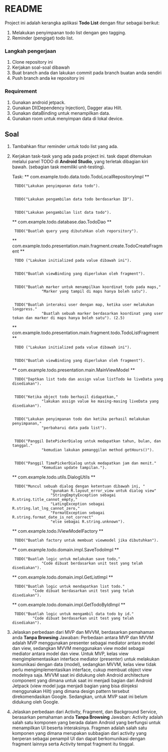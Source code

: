 # README #

Project ini adalah kerangka aplikasi **Todo List** dengan fitur sebagai berikut:


1. Melakukan penyimpanan todo list dengan geo tagging.
2. Reminder (pengigat) todo list.

### Langkah pengerjaan ###
1. Clone repository ini
2. Kerjakan soal-soal dibawah
3. Buat branch anda dan lakukan commit pada branch buatan anda sendiri
4. Push branch anda ke repository ini

### Requirement ###
1. Gunakan android jetpack.
2. Gunakan DI(Dependency Injection), Dagger atau Hilt.
3. Gunakan dataBinding untuk menampilkan data.
4. Gunakan room untuk menyimpan data di lokal device.

## Soal ##
1. Tambahkan fitur reminder untuk todo list yang ada.
2. Kerjakan task-task yang ada pada project ini. task dapat ditemukan melalui panel TODO di **Android Studio**,
    yang terletak dibagian kiri bawah. (sebagian task memiliki unit-testing).

    Task:
    ** com.example.todo.data.todo.TodoLocalRepositoryImpl **


        TODO("Lakukan penyimpanan data todo").


        TODO("Lakukan pengambilan data todo berdasarkan ID").


        TODO("Lakukan pengambilan list data todo").


    ** com.example.todo.database.dao.TodoDao **


        TODO("Buatlah query yang dibutuhkan oleh reporsitory").


    ** com.example.todo.presentation.main.fragment.create.TodoCreateFragment **


        TODO ("Lakukan initialized pada value dibawah ini").


        TODO("Buatlah viewBinding yang diperlukan oleh fragment").


        TODO("Buatlah marker untuk menampilkan koordinat todo pada maps,"
                    "Marker yang tampil di maps hanya boleh satu").


        TODO("Buatlah interaksi user dengan map, ketika user melakukan longpress."
                    "Buatlah sebuah marker berdasarkan koordinat yang user tekan dan marker di maps hanya boleh satu"). (2.5)


    ** com.example.todo.presentation.main.fragment.todo.TodoListFragment **


        TODO ("Lakukan initialized pada value dibawah ini").


        TODO("Buatlah viewBinding yang diperlukan oleh fragment").


    ** com.example.todo.presentation.main.MainViewModel **


        TODO("Daptkan list todo dan assign value listTodo ke liveData yang disediakan").


        TODO("Ketika object todo berhasil didapatkan,"
                    "lakukan assign value ke masing-masing liveData yang disediakan").


        TODO("Lakukan penyimpanan todo dan ketika perhasil melakukan penyimpanan,"
                    "perbaharui data pada list").


        TODO("Panggil DatePickerDialog untuk medapatkan tahun, bulan, dan tanggal."
                    "kemudian lakukan pemanggilan method getHours()").


        TODO("Panggil TimePickerDialog untuk medapatkan jam dan menit."
                    "Kemudian update tampilan.").


    ** com.example.todo.utils.DialogUtils **


        TODO("Muncul sebuah dialog dengan ketentuan dibawah ini, "
                        "gunakan R.layout_error_view untuk dialog view"
                        "StringEmptyException sebagai R.string.title_cannot_empty,"
                        "LatLngException sebagai R.string.lat_lng_cannot_zero,"
                        "FormatException sebagai R.string.format_date_is_not_correct"
                        "else sebagai R.string.unknown").


    ** com.example.todo.IViewModelFactory **


        TODO("Buatlah factory untuk membuat viewmodel jika dibutuhkan").


    ** com.example.todo.domain.impl.SaveTodoImpl **


        TODO("Buatlah logic untuk melakukan save todo,"
                    "Code dibuat berdasarkan unit test yang telah disediakan").


    ** com.example.todo.domain.impl.GetListImpl **


        TODO("Buatlah logic untuk mendapatkan list todo."
                "Code dibuat berdasarkan unit test yang telah disediakan").


    ** com.example.todo.domain.impl.GetTodoByIdImpl **
  
    
        TODO("Buatlah logic untuk mengambil data todo by id."
                "Code dibuat berdasarkan unit test yang telah disediakan").


3. Jelaskan perbedaan dari MVP dan MVVM, berdasarkan pemahaman anda **Tanpa Browsing**
Jawaban:
Perbedaan antara MVP dan MVVM adalah MVP menggunakan presenter sebagai mediator antara model dan view, sedangkan MVVM menggunakan view model sebagai mediator antara model dan view. Untuk MVP, kelas view mengimplementasikan interface mediator (presenter) untuk melakukan komunikasi dengan data (model), sedangkan MVVM, kelas view tidak perlu mengimplementasikan interface, cukup membuat object view modelnya saja. MVVM saat ini didukung oleh Android architecture component yang dimana untuk saat ini menjadi bagian dari  Android Jetpack (view model juga menjadi bagian yang bisa diinjeksi menggunakan Hilt) yang dimana design pattern tersebut direkomendasikan Google. Sedangkan, untuk MVP saat ini belum didukung oleh Google.

5. Jelaskan perbedaan dari Activity, Fragment, dan Background Service, berasarkan pemahaman anda **Tanpa Browsing**
Jawaban:
Activity adalah salah satu komponen yang berada dalam Android yang berfungsi untuk menampilkan UI beserta interaksinya.
Fragmen adalah salah satu komponen yang dimana merupakan subbagian dari activity yang berperan sebagai penampil UI dan dapat berkomunikasi dengan fragment lainnya serta Activity tempat fragment itu tinggal.

